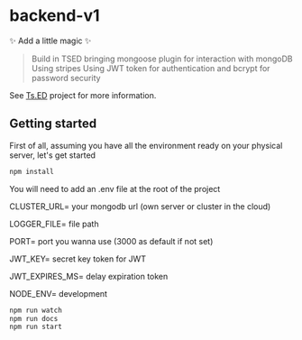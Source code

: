 # backend-v1

✨ Add a little magic ✨

> Build in TSED bringing mongoose plugin for interaction with mongoDB
> Using stripes 
> Using JWT token for authentication and bcrypt for password security

See [Ts.ED](https://tsed.io) project for more information.

## Getting started

First of all, assuming you have all the environment ready on your physical server, let's get started

```bash
npm install
```
You will need to add an .env file at the root of the project

CLUSTER_URL= your mongodb url (own server or cluster in the cloud)

LOGGER_FILE= file path

PORT= port you wanna use (3000 as default if not set)

JWT_KEY= secret key token for JWT

JWT_EXPIRES_MS= delay expiration token

NODE_ENV= development

```bash
npm run watch
npm run docs
npm run start
```


